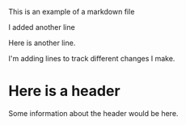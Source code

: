 This is an example of a markdown file

I added another line

Here is another line.

I'm adding lines to track different changes I make.

# Here is a header

Some information about the header would be here.